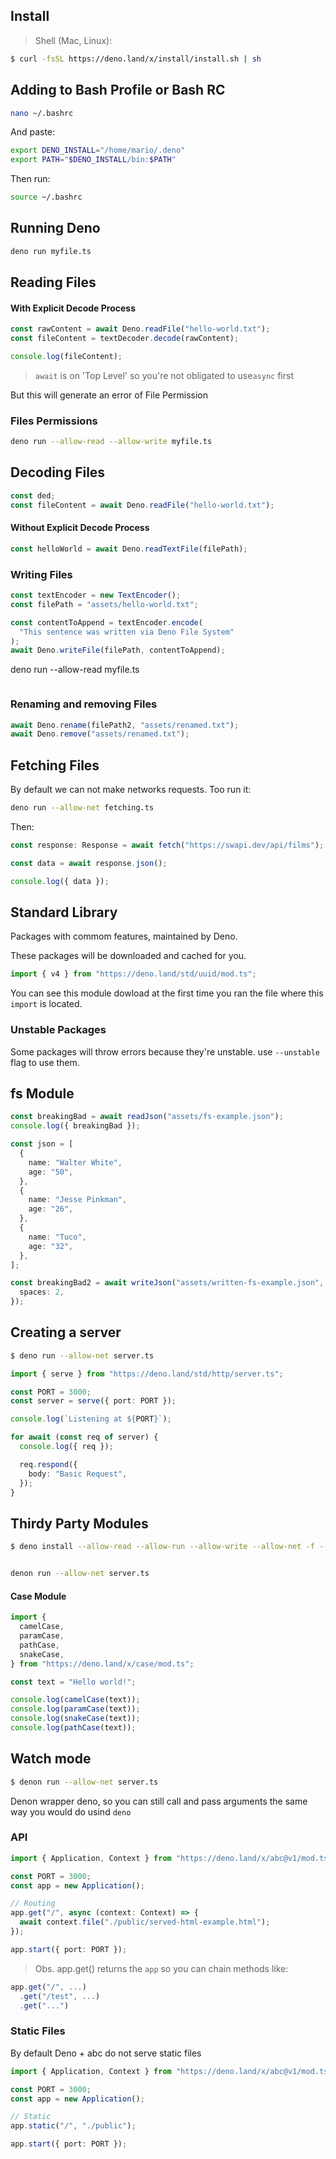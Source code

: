 ## Install

> Shell (Mac, Linux):

```bash
$ curl -fsSL https://deno.land/x/install/install.sh | sh
```

## Adding to Bash Profile or Bash RC

```bash
nano ~/.bashrc
```

And paste:

```bash
export DENO_INSTALL="/home/mario/.deno"
export PATH="$DENO_INSTALL/bin:$PATH"
```

Then run:

```bash
source ~/.bashrc
```

## Running Deno

```bash
deno run myfile.ts
```

## Reading Files

#### With Explicit Decode Process

```ts
const rawContent = await Deno.readFile("hello-world.txt");
const fileContent = textDecoder.decode(rawContent);

console.log(fileContent);
```

> `await` is on 'Top Level' so you're not obligated to use`async` first

But this will generate an error of File Permission

### Files Permissions

```bash
deno run --allow-read --allow-write myfile.ts
```

## Decoding Files

```ts
const ded;
const fileContent = await Deno.readFile("hello-world.txt");
```

#### Without Explicit Decode Process

```ts
const helloWorld = await Deno.readTextFile(filePath);
```

### Writing Files

```ts
const textEncoder = new TextEncoder();
const filePath = "assets/hello-world.txt";

const contentToAppend = textEncoder.encode(
  "This sentence was written via Deno File System"
);
await Deno.writeFile(filePath, contentToAppend);
```

deno run --allow-read myfile.ts

```ts
```

### Renaming and removing Files

```ts
await Deno.rename(filePath2, "assets/renamed.txt");
await Deno.remove("assets/renamed.txt");
```

## Fetching Files

By default we can not make networks requests. Too run it:

```bash
deno run --allow-net fetching.ts
```

Then:

```ts
const response: Response = await fetch("https://swapi.dev/api/films");

const data = await response.json();

console.log({ data });
```

## Standard Library

Packages with commom features, maintained by Deno.

These packages will be downloaded and cached for you.

```ts
import { v4 } from "https://deno.land/std/uuid/mod.ts";
```

You can see this module dowload at the first time you ran the file where this `import` is located.

### Unstable Packages

Some packages will throw errors because they're unstable. use `--unstable` flag to use them.

## fs Module

```ts
const breakingBad = await readJson("assets/fs-example.json");
console.log({ breakingBad });

const json = [
  {
    name: "Walter White",
    age: "50",
  },
  {
    name: "Jesse Pinkman",
    age: "26",
  },
  {
    name: "Tuco",
    age: "32",
  },
];

const breakingBad2 = await writeJson("assets/written-fs-example.json", json, {
  spaces: 2,
});
```

## Creating a server

```bash
$ deno run --allow-net server.ts
```

```ts
import { serve } from "https://deno.land/std/http/server.ts";

const PORT = 3000;
const server = serve({ port: PORT });

console.log(`Listening at ${PORT}`);

for await (const req of server) {
  console.log({ req });

  req.respond({
    body: "Basic Request",
  });
}
```

## Thirdy Party Modules

```bash
$ deno install --allow-read --allow-run --allow-write --allow-net -f --unstable https://deno.land/x/denon@2.3.0/denon.ts


denon run --allow-net server.ts
```

#### Case Module

```ts
import {
  camelCase,
  paramCase,
  pathCase,
  snakeCase,
} from "https://deno.land/x/case/mod.ts";

const text = "Hello world!";

console.log(camelCase(text));
console.log(paramCase(text));
console.log(snakeCase(text));
console.log(pathCase(text));
```

## Watch mode

```bash
$ denon run --allow-net server.ts
```

Denon wrapper deno, so you can still call and pass arguments the same way you would do usind `deno`

### API

```ts
import { Application, Context } from "https://deno.land/x/abc@v1/mod.ts";

const PORT = 3000;
const app = new Application();

// Routing
app.get("/", async (context: Context) => {
  await context.file("./public/served-html-example.html");
});

app.start({ port: PORT });
```

> Obs. app.get() returns the `app` so you can chain methods like:

```ts
app.get("/", ...)
  .get("/test", ...)
  .get("...")
```

### Static Files

By default Deno + abc do not serve static files

```ts
import { Application, Context } from "https://deno.land/x/abc@v1/mod.ts";

const PORT = 3000;
const app = new Application();

// Static
app.static("/", "./public");

app.start({ port: PORT });
```
